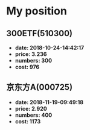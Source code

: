 # My position

## 300ETF(510300)

* **date: 2018-10-24-14:42:17**
* **price: 3.236**
* **numbers: 300**
* **cost: 976**


## 京东方A(000725)

* **date: 2018-11-19-09:49:18**
* **price: 2.920**
* **numbers: 400**
* **cost: 1173**
